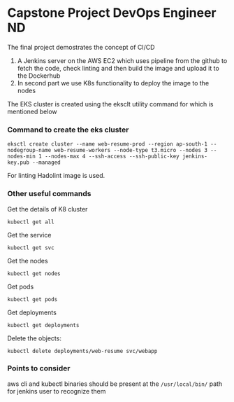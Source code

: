 # Capstone Project DevOps Engineer ND

The final project demostrates the concept of CI/CD

1. A Jenkins server on the AWS EC2 which uses pipeline from the github to fetch the code, check linting   and then build the image and upload it to the Dockerhub 
2. In second part we use K8s functionality to deploy the image to the nodes

The EKS cluster is created using the eksclt utility command for which is mentioned below


### Command to create the eks cluster

```
eksctl create cluster --name web-resume-prod --region ap-south-1 --nodegroup-name web-resume-workers --node-type t3.micro --nodes 3 --nodes-min 1 --nodes-max 4 --ssh-access --ssh-public-key jenkins-key.pub --managed
```

For linting Hadolint image is used.


### Other useful commands

Get the details of K8 cluster
```
kubectl get all
```

Get the service
```
kubectl get svc
```
Get the nodes
```
kubectl get nodes
```
Get pods
```
kubectl get pods
```
Get deployments
```
kubectl get deployments
```
Delete the objects:
```
kubectl delete deployments/web-resume svc/webapp
```

### Points to consider

aws cli and kubectl binaries should be present at the ``` /usr/local/bin/ ``` path for jenkins user to recognize them 
